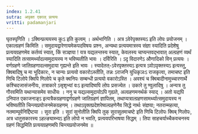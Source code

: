 ```yaml
---
index: 1.2.41
sutra: अपृक्त एकाल् प्रत्ययः
vritti: padamanjari
---
```


 घृतस्पृगिति । ऽक्विन्प्रत्ययस्य कुःऽ इति कुत्वम् । अर्थभागिति । अत्र ऽवेरेपृक्तस्यऽ इति लोपः प्रयोजनम् । एकाल्ग्रहणं किमिति । समुदायद्वारेणायमेकपदविषयः प्रश्नः, अन्यथा प्रत्ययमात्रस्य संज्ञा स्यादिति प्रदेशेषु प्रत्ययग्रहणमेव कर्तव्यं स्यात्, किं सञ्ज्ञया ! यत्र यद्यलन्तस्य स्यात्, केवलस्य चाप्यन्तवद्भावात् अल्ग्रहणं व्यर्थं स्यादिति तत्सामर्थ्यादल्समुदायस्य न भविष्यतीति भावः । दर्विरिति । ऽदृ विदारणेऽ औणादिको विन् प्रत्ययः । वर्णग्रहणे जातिग्रहणादल्समुदाया गृह्यन्ते इति भावः । स्यादेतत्-ऽवेरपृक्तस्यऽ इत्यत्र ऽवोऽपृक्तस्यऽ इत्यस्तु, क्विबादिषु च मा भूदिकारः, न चान्यः प्रत्ययो वकारोऽस्तीति, तन्नः ऽराजनि युधिकृञःऽ राजकृत्वा, तमाचष्ट इति णिचि टिलोपे क्विपि णिलोपे च कृते क्वनिपः सम्बन्धी प्रत्ययो वकारोऽस्ति । अवश्यं च क्विबादीनामुच्चारणार्थे कश्चिदजासंजनीयः, तत्राकारे ऽसृशृभ्यां वःऽ इत्यादिष्वपि लोपः प्रसज्येत । उकारे तु ण्वुलादिषु । अन्यत्र तु गौरवमिति यथान्यासमेव साधीयः । ननु च यद्यल्समुदायोऽपि गृह्यते, अल्ग्रहणमनर्थकं स्याद् । अतो यद्यपि ऽनिपात एकाजनाङ्ऽ इत्यत्रैकग्रहणाद्वर्णग्रहणे जातिग्रहणं ज्ञापितम्, तथाप्यत्राल्ग्रहणसामर्थ्यात्समुदायस्य न भविष्यतीति चिन्त्यप्रयोजनमेकग्रहणम् । तथाऽपृक्तप्रदेशरेष्वल्ग्रहणेनैव सिद्धे नार्थः संज्ञया; नतराम्महत्या, नतमाम्पूर्वनिर्द्दिष्टया । सुरा इति । सुरां सुनोतीति क्विपि तुक् सुरासुतमाचष्टे इति णिचि टिलोपः क्विब् णिलोपः, अत्र धातुसकारस्य ऽहल्ङ्याब्भ्यऽ इति लोपो न भवति, प्रत्ययपरिभाषया सिद्धम् । तिपा साहचर्याच्चैकवचनस्य ग्रहणं सिद्धमिति प्रत्ययग्रहणमपि चिन्त्यप्रयोजनमेव ॥